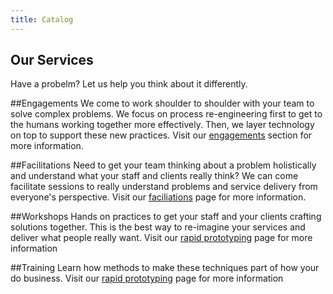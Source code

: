 ```yaml
---
title: Catalog
---
```

## Our Services
Have a probelm? Let us help you think about it differently.

##Engagements
We come to work shoulder to shoulder with your team to solve complex problems. We focus on process re-engineering first to get to the humans working together more effectively. Then, we layer technology on top to support these new practices. Visit our [engagements](https://chhsinnovation.netlify.app/engagement-prep/) section for more information.

##Facilitations
Need to get your team thinking about a problem holistically and understand what your staff and clients really think? We can come facilitate sessions to really understand problems and service delivery from everyone's perspective.
Visit our [faciliations](https://chhsinnovation.netlify.app/engagement-prep/) page for more information.

##Workshops
Hands on practices to get your staff and your clients crafting solutions together. This is the best way to re-imagine your services and deliver what people really want.
Visit our [rapid prototyping](https://chhsinnovation.netlify.app/engagement-prep/) page for more information

##Training
Learn how methods to make these techniques part of how your do business.
Visit our [rapid prototyping](https://chhsinnovation.netlify.app/engagement-prep/) page for more information
